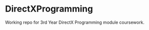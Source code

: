 DirectXProgramming
==================

Working repo for 3rd Year DirectX Programming module coursework.
